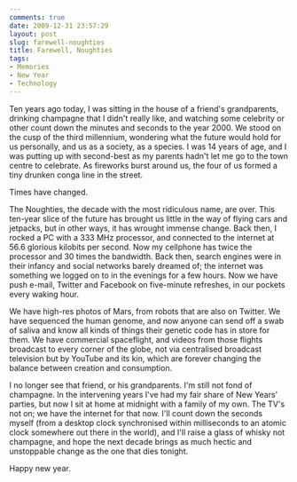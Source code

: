 ```yaml
---
comments: true
date: 2009-12-31 23:57:29
layout: post
slug: farewell-noughties
title: Farewell, Noughties
tags:
- Memories
- New Year
- Technology
---
```


Ten years ago today, I was sitting in the house of a friend's grandparents, drinking champagne that I didn't really like, and watching some celebrity or other count down the minutes and seconds to the year 2000.  We stood on the cusp of the third millennium, wondering what the future would hold for us personally, and us as a society, as a species.  I was 14 years of age, and I was putting up with second-best as my parents hadn't let me go to the town centre to celebrate.  As fireworks burst around us, the four of us formed a tiny drunken conga line in the street.

Times have changed.

The Noughties, the decade with the most ridiculous name, are over.  This ten-year slice of the future has brought us little in the way of flying cars and jetpacks, but in other ways, it has wrought immense change.  Back then, I rocked a PC with a 333 MHz processor, and connected to the internet at 56.6 glorious kilobits per second.  Now my cellphone has twice the processor and 30 times the bandwidth.  Back then, search engines were in their infancy and social networks barely dreamed of; the internet was something we logged on to in the evenings for a few hours.  Now we have push e-mail, Twitter and Facebook on five-minute refreshes, in our pockets every waking hour.

We have high-res photos of Mars, from robots that are also on Twitter.  We have sequenced the human genome, and now anyone can send off a swab of saliva and know all kinds of things their genetic code has in store for them.  We have commercial spaceflight, and videos from those flights broadcast to every corner of the globe, not via centralised broadcast television but by YouTube and its kin, which are forever changing the balance between creation and consumption.

I no longer see that friend, or his grandparents.  I'm still not fond of champagne.  In the intervening years I've had my fair share of New Years' parties, but now I sit at home at midnight with a family of my own.  The TV's not on; we have the internet for that now.  I'll count down the seconds myself (from a desktop clock synchronised within milliseconds to an atomic clock somewhere out there in the world), and I'll raise a glass of whisky not champagne, and hope the next decade brings as much hectic and unstoppable change as the one that dies tonight.

Happy new year.


